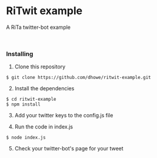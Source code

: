 # RiTwit example

A RiTa twitter-bot example 

&nbsp;

### Installing

1. Clone this repository

```shell
$ git clone https://github.com/dhowe/ritwit-example.git
```
2. Install the dependencies

```shell
$ cd ritwit-example
$ npm install
```

3. Add your twitter keys to the config.js file

4. Run the code in index.js

```shell
$ node index.js
```

5. Check your twitter-bot's page for your tweet

